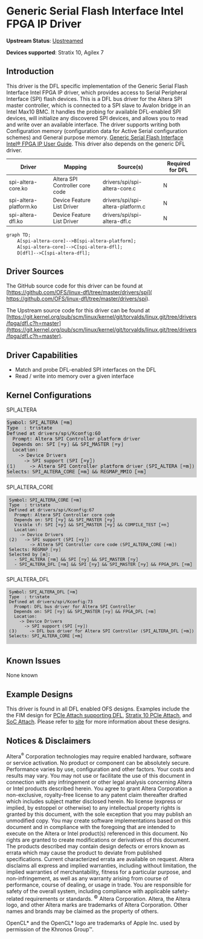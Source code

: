 # **Generic Serial Flash Interface Intel FPGA IP Driver**

**Upstream Status**: [Upstreamed](https://git.kernel.org/pub/scm/linux/kernel/git/torvalds/linux.git/tree/drivers/spi/spi-altera-dfl.c?h=master)

**Devices supported**: Stratix 10, Agilex 7

## **Introduction**

This driver is the DFL specific implementation of the Generic Serial Flash Interface Intel FPGA IP driver, which provides access to Serial Peripheral Interface (SPI) flash devices. This is a DFL bus driver for the Altera SPI master controller, which is connected to a SPI slave to Avalon bridge in an Intel Max10 BMC. It handles the probing for available DFL-enabled SPI devices, will initialize any discovered SPI devices, and allows you to read and write over an available interface. The driver supports writing both Configuration memory (configuration data for Active Serial configuration schemes) and General purpose memory. [Generic Serial Flash Interface Intel® FPGA IP User Guide](https://www.intel.com/content/www/us/en/docs/programmable/683419/23-1-20-2-3/user-guide.html). This driver also depends on the generic DFL driver.

|Driver|Mapping|Source(s)|Required for DFL|
|---|---|---|---|
|spi-altera-core.ko|Altera SPI Controller core code|drivers/spi/spi-altera-core.c|N|
|spi-altera-platform.ko|Device Feature List Driver|drivers/spi/spi-altera-platform.c|N|
|spi-altera-dfl.ko|Device Feature List Driver|drivers/spi/spi-altera-dfl.c|N|

```mermaid
graph TD;
    A[spi-altera-core]-->B[spi-altera-platform];
    A[spi-altera-core]-->C[spi-altera-dfl];
    D[dfl]-->C[spi-altera-dfl]; 
```

## **Driver Sources**

The GitHub source code for this driver can be found at [https://github.com/OFS/linux-dfl/tree/master/drivers/spi]( https://github.com/OFS/linux-dfl/tree/master/drivers/spi).

The Upstream source code for this driver can be found at [https://git.kernel.org/pub/scm/linux/kernel/git/torvalds/linux.git/tree/drivers/fpga/dfl.c?h=master](https://git.kernel.org/pub/scm/linux/kernel/git/torvalds/linux.git/tree/drivers/fpga/dfl.c?h=master).

## **Driver Capabilities**

* Match and probe DFL-enabled SPI interfaces on the DFL
* Read / write into memory over a given interface

## **Kernel Configurations**

SPI_ALTERA

![](./images/spi_altera_menuconfig.PNG)

SPI_ALTERA_CORE

![](./images/spi_altera_core_menuconfig.PNG)

SPI_ALTERA_DFL

![](./images/spi_altera_dfl_menuconfig.PNG)

## **Known Issues**

None known

## **Example Designs**

This driver is found in all DFL enabled OFS designs. Examples include the the FIM design for [PCIe Attach supporting DFL](https://github.com/OFS/ofs-agx7-pcie-attach), [Stratix 10 PCIe Attach](https://github.com/OFS/ofs-d5005.git), and [SoC Attach](https://github.com/OFS/ofs-f2000x-pl). Please refer to [site](https://ofs.github.io/) for more information about these designs.

## Notices & Disclaimers

Altera<sup>&reg;</sup> Corporation technologies may require enabled hardware, software or service activation.
No product or component can be absolutely secure. 
Performance varies by use, configuration and other factors.
Your costs and results may vary. 
You may not use or facilitate the use of this document in connection with any infringement or other legal analysis concerning Altera or Intel products described herein. You agree to grant Altera Corporation a non-exclusive, royalty-free license to any patent claim thereafter drafted which includes subject matter disclosed herein.
No license (express or implied, by estoppel or otherwise) to any intellectual property rights is granted by this document, with the sole exception that you may publish an unmodified copy. You may create software implementations based on this document and in compliance with the foregoing that are intended to execute on the Altera or Intel product(s) referenced in this document. No rights are granted to create modifications or derivatives of this document.
The products described may contain design defects or errors known as errata which may cause the product to deviate from published specifications.  Current characterized errata are available on request.
Altera disclaims all express and implied warranties, including without limitation, the implied warranties of merchantability, fitness for a particular purpose, and non-infringement, as well as any warranty arising from course of performance, course of dealing, or usage in trade.
You are responsible for safety of the overall system, including compliance with applicable safety-related requirements or standards. 
<sup>&copy;</sup> Altera Corporation.  Altera, the Altera logo, and other Altera marks are trademarks of Altera Corporation.  Other names and brands may be claimed as the property of others. 

OpenCL* and the OpenCL* logo are trademarks of Apple Inc. used by permission of the Khronos Group™. 
